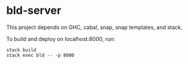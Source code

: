 # bld-server

This project depends on GHC, cabal, snap, snap templates, and stack. 

To build and deploy on localhost:8000, run:

```
stack build
stack exec bld -- -p 8000
```

